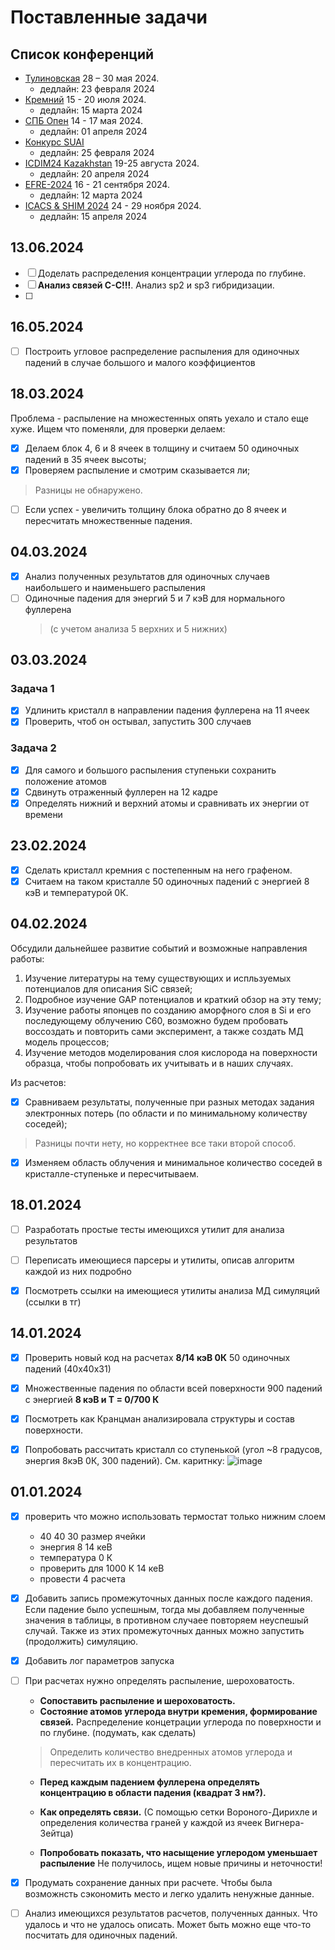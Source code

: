 # Поставленные задачи

## Список конференций

- [Тулиновская](http://tulinov.sinp.msu.ru) 28 – 30 мая 2024.
  - дедлайн: 23 февраля 2024
- [Кремний](http://silicon2024.igc.irk.ru/ru) 15 - 20 июля 2024.
  - дедлайн: 15 марта 2024
- [СПБ Опен](https://spb.hse.ru/spbopen) 14 - 17 мая 2024. 
  - дедлайн: 01 апреля 2024
- [Конкурс SUAI](https://isastuds.guap.ru/Espc.aspx)
  - дедлайн: 25 февраля 2024
- [ICDIM24 Kazakhstan](https://icdim2024.kz/) 19-25 августа 2024.
  - дедлайн: 20 апреля 2024
- [EFRE-2024](https://efre.ru/) 16 - 21 сентября 2024.
  - дедлайн: 12 марта 2024
- [ICACS & SHIM 2024](https://www.icacs-shim2024.com/) 24 - 29 ноября 2024.
  - дедлайн: 15 апреля 2024

## 13.06.2024

- [ ] Доделать распределения концентрации углерода по глубине.
- [ ] **Анализ связей С-С!!!**. Анализ sp2 и sp3 гибридизации.
- [ ] 

## 16.05.2024

- [ ] Построить угловое распределение распыления для одиночных падений в случае большого и малого коэффициентов

## 18.03.2024

Проблема - распыление на множестенных опять уехало и стало еще хуже. Ищем что поменяли, для проверки делаем:
- [x] Делаем блок 4, 6 и 8 ячеек в толщину и считаем 50 одиночных падений в 35 ячеек высоты;
- [x] Проверяем распыление и смотрим сказывается ли;
> Разницы не обнаружено.
- [ ] Если успех - увеличить толщину блока обратно до 8 ячеек и пересчитать множественные падения. 

## 04.03.2024

- [x] Анализ полученных результатов для одиночных случаев наибольшего и наименьшего распыления
- [ ] Одиночные падения для энергий 5 и 7 кэВ для нормального фуллерена
	>(с учетом анализа 5 верхних и 5 нижних)

## 03.03.2024

### Задача 1

- [x] Удлинить кристалл в направлении падения фуллерена на 11 ячеек
- [x] Проверить, чтоб он остывал, запустить 300 случаев

### Задача 2

- [x] Для самого и большого распыления ступеньки сохранить положение атомов
- [x] Сдвинуть отраженный фуллерен на 12 кадре
- [x] Определять нижний и верхний атомы и сравнивать их энергии от времени

## 23.02.2024

- [x] Сделать кристалл кремния с постепенным на него графеном.
- [x] Считаем на таком кристалле 50 одиночных падений с энергией 8 кэВ и температурой 0К.

## 04.02.2024

Обсудили дальнейшее развитие событий и возможные направления работы:
1. Изучение литературы на тему существующих и испльзуемых потенциалов для описания SiC связей;
2. Подробное изучение GAP потенциалов и краткий обзор на эту тему;
3. Изучение работы японцев по созданию аморфного слоя в Si и его последующему облучению С60, возможно будем пробовать
воссоздать и повторить сами эксперимент, а также создать МД модель процессов;
4. Изучение методов моделирования слоя кислорода на поверхности образца, чтобы попробовать их учитывать и в наших случаях.

Из расчетов:
- [x] Сравниваем результаты, полученные при разных методах задания электронных потерь (по области и по минимальному количеству соседей); 
> Разницы почти нету, но корректнее все таки второй способ.

- [x] Изменяем область облучения и минимальное количество соседей в кристалле-ступеньке и пересчитываем.

## 18.01.2024

- [ ] Разработать простые тесты имеющихся утилит для анализа результатов
- [ ] Переписать имеющиеся парсеры и утилиты, описав алгоритм каждой из них подробно
- [x] Посмотреть ссылки на имеющиеся утилиты анализа МД симуляций (ссылки в тг)


## 14.01.2024

- [x] Проверить новый код на расчетах **8/14 кэВ 0К** 50 одиночных падений (40х40х31)
- [x] Множественные падения по области всей поверхности 900 падений с энергией **8 кэВ и Т = 0/700 К**
- [x] Посмотреть как Кранцман анализировала структуры и состав поверхности.
- [x] Попробовать рассчитать кристалл со ступенькой (угол ~8 градусов, энергия 8кэВ 0К, 300 падений). См. каритнку:
![image](https://github.com/denisstrizhkin/C60-Si-fall-sim/assets/57823199/43a6d005-6aa2-4ca3-b385-4b739825304f)



## 01.01.2024

- [x] проверить что можно использовать
	термостат только нижним слоем

	- 40 40 30 размер ячейки
	- энергия  8 14  кеВ
	- температура 0 К
	- проверить для 1000 К 14 кеВ
	- провести 4 расчета

- [x] Добавить запись промежуточных данных после
	каждого падения. Если падение было успешным,
	тогда мы добавляем полученные значения в таблицы,
	в противном случаее повторяем неуспешый случай.
	Также из этих промежуточных данных можно запустить
	(продолжить) симуляцию.

- [X] Добавить лог параметров запуска

- [ ] При расчетах нужно определять распыление, шероховатость.

	- **Сопоставить распыление и шероховатость.**
	- **Состояние атомов углерода внутри кремения, формирование связей.**
    Распределение концетрации углерода по поверхности и по глубине.
		(подумать, как сделать)

	> Определить количество внедренных атомов углерода и пересчитать их в концентрацию.


	- **Перед каждым падением фуллерена определять концентрацию
				в области падения (квадрат 3 нм?).**
   
	- **Как определять связи.**
   (С помощью сетки Вороного-Дирихле и определения количества граней у каждой из ячеек Вигнера-Зейтца)
   
	- **Попробовать показать, что насыщение углеродом уменьшает
		распыление**
	    Не получилось, ищем новые причины и неточности!

- [x] Продумать сохранение данных при расчете. Чтобы была возможнсть
	сэкономить место и легко удалить ненужные данные.

- [ ] Анализ имеющихся результатов расчетов, полученных данных.
	Что удалось и что не удалось описать. Может быть можно еще
	что-то посчитать для одиночных падений.
